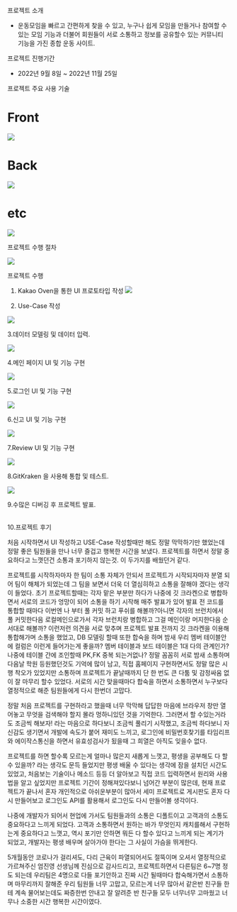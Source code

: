 프로젝트 소개
- 운동모임을 빠르고 간편하게 찾을 수 있고, 누구나 쉽게 모임을 만들거나 참여할 수 있는 모임 기능과 더불어 회원들이 서로 소통하고 정보를 공유할수 있는 커뮤니티 기능을 가진 종합 운동 사이트.

프로젝트 진행기간
- 2022년 9월 8일 ~ 2022년 11월 25일

프로젝트 주요 사용 기술
# Front


![](https://velog.velcdn.com/images/hunsik0302/post/c97f0932-b749-43af-a7af-e8c1e8751177/image.PNG)

# Back

![](https://velog.velcdn.com/images/hunsik0302/post/5e6a71a1-0602-452c-a284-a7d31c3b287c/image.PNG)

# etc
![](https://velog.velcdn.com/images/hunsik0302/post/0a0c5ad5-029a-4231-8f49-3b55ed952ad1/image.PNG)


프로젝트 수행 절차

![](https://velog.velcdn.com/images/hunsik0302/post/4b44e069-c5fe-453f-858d-e1b604309d9a/image.PNG)

프로젝트 수행

1. Kakao Oven을 통한 UI 프로토타입 작성
   ![](https://velog.velcdn.com/images/hunsik0302/post/5c0125d7-553f-40e2-8500-15bef781f7c0/image.PNG)


2. Use-Case 작성

![](https://velog.velcdn.com/images/hunsik0302/post/f2c6990f-a097-4ace-843c-c3321cd59e11/image.PNG)

3.데이터 모델링 및 데이터 입력.

![](https://velog.velcdn.com/images/hunsik0302/post/9d3a9ed1-ea7d-45cf-bd4f-db84954e43a7/image.PNG)


4.메인 페이지 UI 및 기능 구현


![](https://velog.velcdn.com/images/hunsik0302/post/7f288079-39e5-4f26-9a7a-53dd2174d1de/image.PNG)


5.로그인 UI 및 기능 구현

![](https://velog.velcdn.com/images/hunsik0302/post/30422d6f-19a8-42de-9b89-7d17f9d79950/image.PNG)

6.신고 UI 및 기능 구현

![](https://velog.velcdn.com/images/hunsik0302/post/d9d47b7e-e75a-40d9-b5d4-64dc3fe45235/image.PNG)


7.Review UI 및 기능 구현

![](https://velog.velcdn.com/images/hunsik0302/post/8cf2ceed-f5cf-48c6-83ef-945b7a56240d/image.PNG)


8.GitKraken 을 사용해 통합 및 테스트.


![](https://velog.velcdn.com/images/hunsik0302/post/5043d002-cce7-480e-9b00-4d935f7acafd/image.PNG)

9.수많은 디버깅 후 프로젝트 발표.

<br>
10.프로젝트 후기

처음 시작하면서 UI 작성하고 USE-Case 작성할때만 해도 정말 막막하기만 했었는데 정말 좋은 팀원들을 만나 너무 즐겁고 행복한 시간을 보냈다.
프로젝트를 하면서 정말 중요하다고 느꼇던건 소통과 포기하지 않는것. 이 두가지를 배웠던거 같다.

프로젝트를 시작하자마자 한 팀이 소통 자체가 안되서 프로젝트가 시작되자마자 분열 되어
팀이 해체가 되었는데 그 팀을 보면서 더욱 더 열심히하고 소통을 잘해야 겠다는 생각이 들었다.
초기 프로젝트할때는 각자 맡은 부분만 하다가 나중에 깃 크라켄으로 병합하면서 서로의 코드가 엉망이 되어
소통을 하기 시작해 매주 발표가 있어 발표 전 코드를 통합할 때마다 이번엔 나 부터 풀 커밋 하고 푸쉬를 해볼까?아니면
각자의 브런치에서 풀 커밋한다음 로컬메인으로가서 각자 브런치랑 병합하고 그걸 메인이랑 머지한다음 순서대로 해볼까?
이런저런 의견을 서로 맞추며 프로젝트 발표 전까지 깃 크라켄을 이용해 통합해가며 소통을 했었고,
DB 모델링 할때 또한 합숙을 하며 밤새 우리 멤버 테이블안에 컬럼은 이런게 들어가는게 좋을까? 멤버 테이블과 보드 테이블은
1대 다의 관계인가? 나중에 테이블 간에 조인할때 PK,FK 중복 되는거없나? 정말 꼼꼼히 서로 밤새 소통하며 다음날 학원 등원했던것도
기억에 많이 남고, 직접 홈페이지 구현하면서도 정말 많은 시행 착오가 있었지만 소통하며
프로젝트가 끝날때까지 단 한 번도 큰 다툼 및 감정싸움 없이 잘 마무리 할수 있었다.
서로의 시간 맞을때마다 합숙을 하면서 소통하면서 누구보다 열정적으로 해준 팀원들에게 다시 한번더 고맙다.

정말 처음 프로젝트를 구현하라고 했을때 너무 막막해 답답한 마음에 브라우저 창만 열어놓고 무엇을 검색해야 할지 몰라
멍하니있던 것을 기억한다. 그러면서 할 수있는거라도 조금씩 해보자! 라는 마음으로 하다보니 조금씩 풀리기 시작했고,
조금씩 하다보니 자신감도 생기면서 개발에 속도가 붙어 재미도 느끼고, 로그인에 비밀번호찾기를 타임리프와 에이작스통신을 하면서
유효성검사가 됬을때 그 희열은 아직도 잊을수 없다.

프로젝트를 하면 할수록 모르는게 얼마나 많은지 새롭게 느꼇고, 평생을 공부해도 다 할 수 있을까? 라는 생각도 문득 들었지만
평생 배울 수 있다는 생각에 잠을 설치던 시간도 있었고, 처음보는 기술이나 메소드 등등 더 알아보고 직접 코드 입력하면서 원리와
사용법을 알고 싶었지만 프로젝트 기간이 정해져있다보니 넘어간 부분이 많은데, 현재 프로젝트가 끝나서 혼자 개인적으로 아쉬운부분이
많아서 세미 프로젝트로 게시판도 혼자 다시 만들어보고 로그인도 API를 활용해서 로그인도 다시 만들어볼 생각이다.

나중에 개발자가 되어서 현업에 가서도 팀원들과의 소통은 디폴트이고 고객과의 소통도 중요하다고 느끼게 되었다.
고객과 소통하면서 원하는 바가 무엇인지 캐치를해서 구현하는게 중요하다고 느꼇고, 역시 포기만 안하면 뭐든 다 할수 있다고 느끼게
되는 계기가 되었고, 개발자는 평생 배우며 살아가야 한다는 그 사실이 가슴을 뛰게한다.

5개월동안 코로나가 걸리셔도, 다리 근육이 파열되어서도 절뚝이며 오셔서 열정적으로 가르쳐주신 엄진영 선생님께 진심으로 감사드리고,
프로젝트하면서 다른팀은 6~7명 정도 되는데 우리팀은 4명으로 다들 포기안하고 진짜 시간 될때마다 합숙해가면서 소통하며 마무리까지
잘해준 우리 팀원들 너무 고맙고, 모르는게 너무 많아서 같은반 친구들 한테 계속 물어보는데도 짜증한번 안내고 잘 알려준 반 친구들
모두 너무너무 고마웠고 너무나 소중한 시간 행복한 시간이였다.
